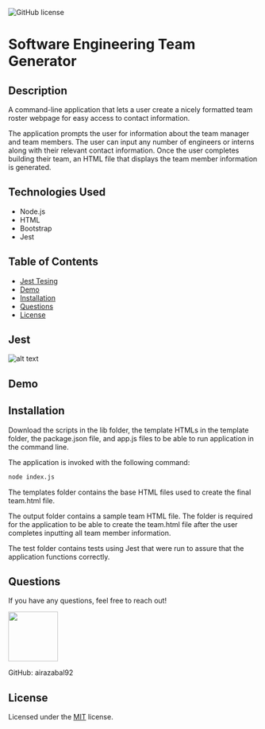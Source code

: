 ![GitHub license](https://img.shields.io/badge/license-MIT-blue.svg)

# Software Engineering Team Generator

## Description

A command-line application that lets a user create a nicely formatted team roster webpage for easy access to contact information.

The application prompts the user for information about the team manager and team members. The user can input any number of engineers or interns along with their relevant contact information. Once the user completes building their team, an HTML file that displays the team member information is generated.

## Technologies Used

- Node.js
- HTML
- Bootstrap
- Jest

## Table of Contents

- [Jest Tesing](#jest)
- [Demo](#demo)
- [Installation](#installation)
- [Questions](#questions)
- [License](#license)

## Jest

![alt text](https://i.imgur.com/gxdS3ii.png "Jest testing")

## Demo

## Installation

Download the scripts in the lib folder, the template HTMLs in the template folder, the package.json file, and app.js files to be able to run application in the command line.

The application is invoked with the following command:

```sh
node index.js
```

The templates folder contains the base HTML files used to create the final team.html file.

The output folder contains a sample team HTML file. The folder is required for the application to be able to create the team.html file after the user completes inputting all team member information.

The test folder contains tests using Jest that were run to assure that the application functions correctly.

## Questions

If you have any questions, feel free to reach out!

 <img src="https://avatars0.githubusercontent.com/u/60761756?v=4" width="100">
  
 GitHub: airazabal92

## License

Licensed under the [MIT](https://github.com/microsoft/vscode/blob/master/LICENSE.txt) license.

